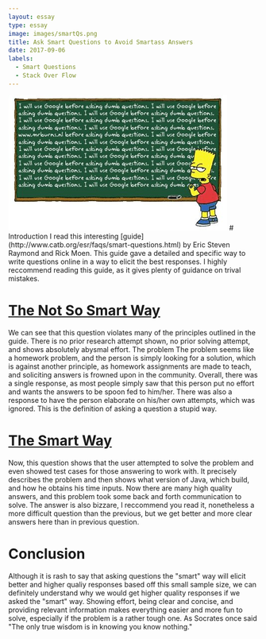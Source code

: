 ```yaml
---
layout: essay
type: essay
image: images/smartQs.png
title: Ask Smart Questions to Avoid Smartass Answers
date: 2017-09-06
labels:
  - Smart Questions
  - Stack Over Flow
---
```

<img class="ui large left floated image" src="../images/smartquestions.jpg">
# Introduction
I read this interesting [guide](http://www.catb.org/esr/faqs/smart-questions.html) by Eric Steven 
Raymond and Rick Moen. This guide gave a detailed and specific way to write questions online in a way 
to elicit the best responses. I highly reccommend reading this guide, as it gives plenty of guidance
on trival mistakes.

# [The Not So Smart Way](https://stackoverflow.com/questions/39498106/dynamically-add-nodes-in-a-jtree)
We can see that this question violates many of the principles outlined in the guide. There is no 
prior research attempt shown, no prior solving attempt, and shows absolutely abysmal effort. The problem 
The problem seems like a homework problem, and the person is simply looking for a solution, which is
against another principle, as homework assignments are made to teach, and soliciting answers is 
frowned upon in the community. Overall, there was a single response, as most people simply saw
that this person put no effort and wants the answers to be spoon fed to him/her. There was also a 
response to have the person elaborate on his/her own attempts, which was ignored. This is the definition
of asking a question a stupid way.

# [The Smart Way](https://stackoverflow.com/questions/6841333/why-is-subtracting-these-two-times-in-1927-giving-a-strange-result)
Now, this question shows that the user attempted to solve the problem and even showed test cases for those
answering to work with. It precisely describes the problem and then shows what version of Java, which build,
and how he obtains his time inputs. Now there are many high quality answers, and this problem took some
back and forth communication to solve. The answer is also bizzare, I reccommend you read it, nonetheless
a more difficult question than the previous, but we get better and more clear answers here than in
previous question.

# Conclusion
Although it is rash to say that asking questions the "smart" way will elicit better and higher
qualiy responses based off this small sample size, we can definitely understand why we would get higher quality responses if we asked the "smart" way. Showing effort, being clear and concise, and 
providing relevant information makes everything easier and more fun to solve, especially if the
problem is a rather tough one. As Socrates once said "The only true wisdom is in knowing you know nothing."



